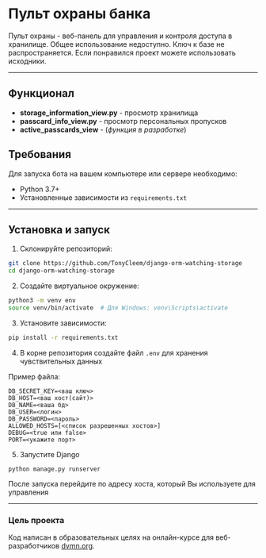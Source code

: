 # Пульт охраны банка #

Пульт охраны - веб-панель для управления и контроля доступа в хранилище.
Общее использование недоступно. Ключ к базе не распространяется. Если понравился проект можете использовать исходники.

---

## Функционал
- **storage_information_view.py** - просмотр хранилища
- **passcard_info_view.py** - просмотр персональных пропусков
- **active_passcards_view** - (_функция в разработке_)

## Требования
Для запуска бота на вашем компьютере или сервере необходимо:
 
* Python 3.7+
* Установленные зависимости из `requirements.txt`
---
## Установка и запуск
1. Склонируйте репозиторий:

```bash
git clone https://github.com/TonyCleem/django-orm-watching-storage
cd django-orm-watching-storage
```
2. Создайте виртуальное окружение:

```bash
python3 -m venv env
source venv/bin/activate  # Для Windows: venv\Scripts\activate
```
3. Установите зависимости:
```bash
pip install -r requirements.txt
```
4. В корне репозитория создайте файл `.env` для хранения чувствительных данных

Пример файла:
```
DB_SECRET_KEY=<ваш ключ>
DB_HOST=<ваш хост(сайт)>
DB_NAME=<ваша бд>
DB_USER=<логин>
DB_PASSWORD=<пароль>
ALLOWED_HOSTS=[<список разрешенных хостов>]
DEBUG=<true или false>
PORT=<укажите порт>
```
5. Запустите Django
```
python manage.py runserver
```
После запуска перейдите по адресу хоста, который Вы используете для управления

---
### Цель проекта

Код написан в образовательных целях на онлайн-курсе для веб-разработчиков [dvmn.org](https://dvmn.org/).